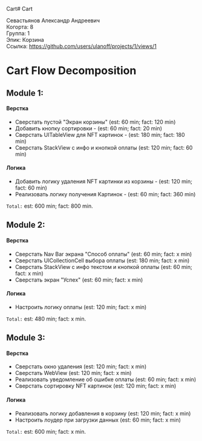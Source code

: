 Cart# Cart

Севастьянов Александр Андреевич
<br /> Когорта: 8
<br /> Группа: 1
<br /> Эпик: Корзина
<br /> Ссылка: https://github.com/users/ulanoff/projects/1/views/1

# Cart Flow Decomposition


## Module 1:

#### Верстка
 - Сверстать пустой "Экран корзины" (est: 60 min; fact: 120 min)
 - Добавить кнопку сортировки - (est: 60 min; fact: 20 min)
 - Сверстать UITableView для NFT картинок  - (est: 180 min; fact: 180 min)
 - Сверстать StackView с инфо и кнопкой оплаты (est: 120 min; fact: 60 min)

#### Логика
 - Добавить логику удаления NFT картинки из корзины - (est: 120 min; fact: 60 min)
 - Реализовать логику получения Картинок - (est: 60 min; fact: 360 min)

`Total:` est: 600 min; fact: 800 min.


## Module 2:
#### Верстка
 - Сверстать Nav Bar экрана "Способ оплаты" (est: 60 min; fact: x min)
 - Сверстать UICollectionCell выбора оплаты (est: 180 min; fact: x min)
 - Сверстать StackView с инфо текстом и кнопкой оплаты (est: 60 min; fact: x min)
 - Сверстать экран "Успех" (est: 60 min; fact: x min)

#### Логика
 - Настроить логику оплаты (est: 120 min; fact: x min)

`Total:` est: 480 min; fact: x min.

## Module 3:
#### Верстка
 - Сверстать окно удаления (est: 120 min; fact: x min)
 - Сверстать WebView (est: 120 min; fact: x min) 
 - Реализовать уведомление об ошибке оплаты (est: 60 min; fact: x min)
 - Сверстать сортировку NFT картинок (est: 120 min; fact: x min)


#### Логика
 - Реализовать логику добавления в корзину (est: 120 min; fact: x min)
 - Настроить лоудер при загрузки данных (est: 60 min; fact: x min)

`Total:` est: 600 min; fact: x min.
